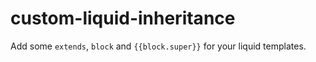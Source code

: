 # custom-liquid-inheritance
Add some `extends`, `block` and `{{block.super}}` for your liquid templates.

